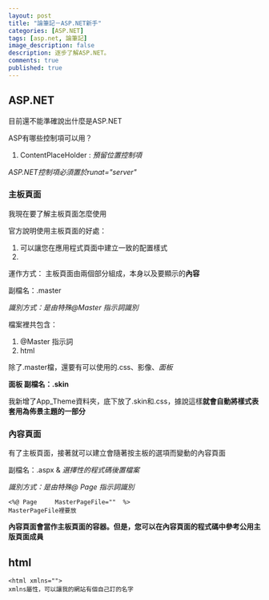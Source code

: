 ```yaml
---
layout: post
title: "論筆記－ASP.NET新手"
categories: [ASP.NET]
tags: [asp.net, 論筆記]
image_description: false
description: 逐步了解ASP.NET。
comments: true
published: true
---
```

## ASP.NET
目前還不能準確說出什麼是ASP.NET

ASP有哪些控制項可以用？
1. ContentPlaceHolder : *預留位置控制項*

*ASP.NET控制項必須置於runat="server"*

### 主板頁面
我現在要了解主板頁面怎麼使用

官方說明使用主板頁面的好處：
1. 可以讓您在應用程式頁面中建立一致的配置樣式
2. 

運作方式：
主板頁面由兩個部分組成，本身以及要顯示的**內容**

副檔名：.master

*識別方式：是由特殊@Master 指示詞識別*

檔案裡共包含：
1. @Master 指示詞
2. html

除了.master檔，還要有可以使用的.css、影像、*面板*

**面板 副檔名：.skin**

我新增了App_Theme資料夾，底下放了.skin和.css，據說這樣**就會自動將樣式表套用為佈景主題的一部分**



### 內容頁面
有了主板頁面，接著就可以建立會隨著按主板的選項而變動的內容頁面

副檔名：.aspx & *選擇性的程式碼後置檔案*

*識別方式：是由特殊@ Page 指示詞識別*
```htmlmixed=
<%@ Page     MasterPageFile=""  %>
MasterPageFile裡要放
```
**內容頁面會當作主板頁面的容器。但是，您可以在內容頁面的程式碼中參考公用主版頁面成員**

## html
```htmlmixed=
<html xmlns="">
xmlns屬性，可以讓我的網站有個自己訂的名字
```
 
